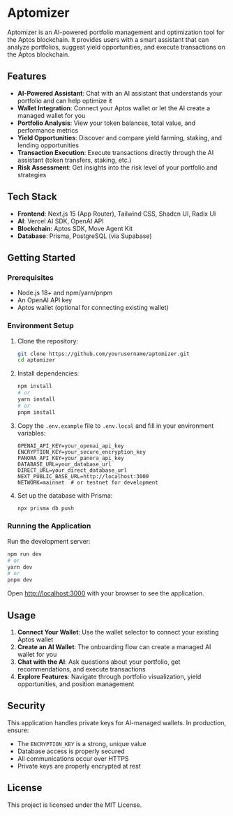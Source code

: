 # Aptomizer

Aptomizer is an AI-powered portfolio management and optimization tool for the Aptos blockchain. It provides users with a smart assistant that can analyze portfolios, suggest yield opportunities, and execute transactions on the Aptos blockchain.

## Features

- **AI-Powered Assistant**: Chat with an AI assistant that understands your portfolio and can help optimize it
- **Wallet Integration**: Connect your Aptos wallet or let the AI create a managed wallet for you
- **Portfolio Analysis**: View your token balances, total value, and performance metrics
- **Yield Opportunities**: Discover and compare yield farming, staking, and lending opportunities
- **Transaction Execution**: Execute transactions directly through the AI assistant (token transfers, staking, etc.)
- **Risk Assessment**: Get insights into the risk level of your portfolio and strategies

## Tech Stack

- **Frontend**: Next.js 15 (App Router), Tailwind CSS, Shadcn UI, Radix UI
- **AI**: Vercel AI SDK, OpenAI API
- **Blockchain**: Aptos SDK, Move Agent Kit
- **Database**: Prisma, PostgreSQL (via Supabase)

## Getting Started

### Prerequisites

- Node.js 18+ and npm/yarn/pnpm
- An OpenAI API key
- Aptos wallet (optional for connecting existing wallet)

### Environment Setup

1. Clone the repository:
   ```bash
   git clone https://github.com/yourusername/aptomizer.git
   cd aptomizer
   ```

2. Install dependencies:
   ```bash
   npm install
   # or
   yarn install
   # or
   pnpm install
   ```

3. Copy the `.env.example` file to `.env.local` and fill in your environment variables:
   ```
   OPENAI_API_KEY=your_openai_api_key
   ENCRYPTION_KEY=your_secure_encryption_key
   PANORA_API_KEY=your_panora_api_key
   DATABASE_URL=your_database_url
   DIRECT_URL=your_direct_database_url
   NEXT_PUBLIC_BASE_URL=http://localhost:3000
   NETWORK=mainnet  # or testnet for development
   ```

4. Set up the database with Prisma:
   ```bash
   npx prisma db push
   ```

### Running the Application

Run the development server:

```bash
npm run dev
# or
yarn dev
# or
pnpm dev
```

Open [http://localhost:3000](http://localhost:3000) with your browser to see the application.

## Usage

1. **Connect Your Wallet**: Use the wallet selector to connect your existing Aptos wallet
2. **Create an AI Wallet**: The onboarding flow can create a managed AI wallet for you
3. **Chat with the AI**: Ask questions about your portfolio, get recommendations, and execute transactions
4. **Explore Features**: Navigate through portfolio visualization, yield opportunities, and position management

## Security

This application handles private keys for AI-managed wallets. In production, ensure:

- The `ENCRYPTION_KEY` is a strong, unique value
- Database access is properly secured
- All communications occur over HTTPS
- Private keys are properly encrypted at rest

## License

This project is licensed under the MIT License.
